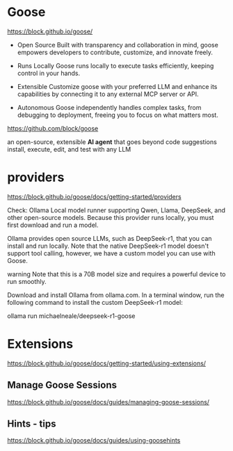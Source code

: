 # Goose

https://block.github.io/goose/

- Open Source
Built with transparency and collaboration in mind, goose empowers developers to contribute, customize, and innovate freely.

- Runs Locally
Goose runs locally to execute tasks efficiently, keeping control in your hands.

- Extensible
Customize goose with your preferred LLM and enhance its capabilities by connecting it to any external MCP server or API.

- Autonomous
Goose independently handles complex tasks, from debugging to deployment, freeing you to focus on what matters most.



https://github.com/block/goose


an open-source, extensible **AI agent** that goes beyond code suggestions
install, execute, edit, and test with any LLM




# providers


https://block.github.io/goose/docs/getting-started/providers


Check:
Ollama	Local model runner supporting Qwen, Llama, DeepSeek, and other open-source models. Because this provider runs locally, you must first download and run a model.

Ollama provides open source LLMs, such as DeepSeek-r1, that you can install and run locally. Note that the native DeepSeek-r1 model doesn't support tool calling, however, we have a custom model you can use with Goose.

warning
Note that this is a 70B model size and requires a powerful device to run smoothly.

Download and install Ollama from ollama.com.
In a terminal window, run the following command to install the custom DeepSeek-r1 model:


ollama run michaelneale/deepseek-r1-goose



# Extensions

https://block.github.io/goose/docs/getting-started/using-extensions/




## Manage Goose Sessions
https://block.github.io/goose/docs/guides/managing-goose-sessions/ 



## Hints - tips


https://block.github.io/goose/docs/guides/using-goosehints




